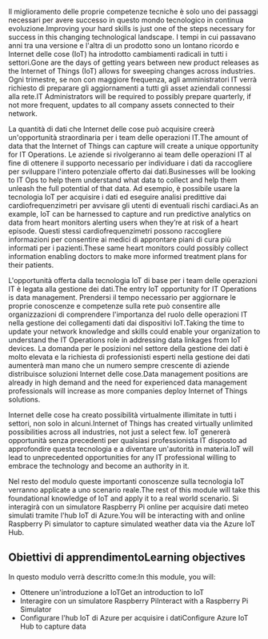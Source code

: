 <!--Video script: It began with Personal Digital Assistants, then smartphones and now everything from smart watches to smart thermostats are connecting people with more information than ever before. Once limited to just PCs, the Internet now allows anything that has valuable information to go online. How does this trend have the potential to impact all aspects of IT professional’s role? More importantly, how can IT professionals prepare for the Internet of Things?-->

<span data-ttu-id="f4acf-101">Il miglioramento delle proprie competenze tecniche è solo uno dei passaggi necessari per avere successo in questo mondo tecnologico in continua evoluzione.</span><span class="sxs-lookup"><span data-stu-id="f4acf-101">Improving your hard skills is just one of the steps necessary for success in this changing technological landscape.</span></span> <span data-ttu-id="f4acf-102">I tempi in cui passavano anni tra una versione e l'altra di un prodotto sono un lontano ricordo e Internet delle cose (IoT) ha introdotto cambiamenti radicali in tutti i settori.</span><span class="sxs-lookup"><span data-stu-id="f4acf-102">Gone are the days of getting years between new product releases as the Internet of Things (IoT) allows for sweeping changes across industries.</span></span> <span data-ttu-id="f4acf-103">Ogni trimestre, se non con maggiore frequenza, agli amministratori IT verrà richiesto di preparare gli aggiornamenti a tutti gli asset aziendali connessi alla rete.</span><span class="sxs-lookup"><span data-stu-id="f4acf-103">IT Administrators will be required to possibly prepare quarterly, if not more frequent, updates to all company assets connected to their network.</span></span>

<span data-ttu-id="f4acf-104">La quantità di dati che Internet delle cose può acquisire creerà un'opportunità straordinaria per i team delle operazioni IT.</span><span class="sxs-lookup"><span data-stu-id="f4acf-104">The amount of data that the Internet of Things can capture will create a unique opportunity for IT Operations.</span></span> <span data-ttu-id="f4acf-105">Le aziende si rivolgeranno ai team delle operazioni IT al fine di ottenere il supporto necessario per individuare i dati da raccogliere per sviluppare l'intero potenziale offerto dai dati.</span><span class="sxs-lookup"><span data-stu-id="f4acf-105">Businesses will be looking to IT Ops to help them understand what data to collect and help them unleash the full potential of that data.</span></span> <span data-ttu-id="f4acf-106">Ad esempio, è possibile usare la tecnologia IoT per acquisire i dati ed eseguire analisi predittive dai cardiofrequenzimetri per avvisare gli utenti di eventuali rischi cardiaci.</span><span class="sxs-lookup"><span data-stu-id="f4acf-106">As an example, IoT can be harnessed to capture and run predictive analytics on data from heart monitors alerting users when they’re at risk of a heart episode.</span></span> <span data-ttu-id="f4acf-107">Questi stessi cardiofrequenzimetri possono raccogliere informazioni per consentire ai medici di approntare piani di cura più informati per i pazienti.</span><span class="sxs-lookup"><span data-stu-id="f4acf-107">These same heart monitors could possibly collect information enabling doctors to make more informed treatment plans for their patients.</span></span>

<span data-ttu-id="f4acf-108">L'opportunità offerta dalla tecnologia IoT di base per i team delle operazioni IT è legata alla gestione dei dati.</span><span class="sxs-lookup"><span data-stu-id="f4acf-108">The entry IoT opportunity for IT Operations is data management.</span></span> <span data-ttu-id="f4acf-109">Prendersi il tempo necessario per aggiornare le proprie conoscenze e competenze sulla rete può consentire alle organizzazioni di comprendere l'importanza del ruolo delle operazioni IT nella gestione dei collegamenti dati dai dispositivi IoT.</span><span class="sxs-lookup"><span data-stu-id="f4acf-109">Taking the time to update your network knowledge and skills could enable your organization to understand the IT Operations role in addressing data linkages from IoT devices.</span></span> <span data-ttu-id="f4acf-110">La domanda per le posizioni nel settore della gestione dei dati è molto elevata e la richiesta di professionisti esperti nella gestione dei dati aumenterà man mano che un numero sempre crescente di aziende distribuisce soluzioni Internet delle cose.</span><span class="sxs-lookup"><span data-stu-id="f4acf-110">Data management positions are already in high demand and the need for experienced data management professionals will increase as more companies deploy Internet of Things solutions.</span></span>

<span data-ttu-id="f4acf-111">Internet delle cose ha creato possibilità virtualmente illimitate in tutti i settori, non solo in alcuni.</span><span class="sxs-lookup"><span data-stu-id="f4acf-111">Internet of Things has created virtually unlimited possibilities across all industries, not just a select few.</span></span> <span data-ttu-id="f4acf-112">IoT genererà opportunità senza precedenti per qualsiasi professionista IT disposto ad approfondire questa tecnologia e a diventare un'autorità in materia.</span><span class="sxs-lookup"><span data-stu-id="f4acf-112">IoT will lead to unprecedented opportunities for any IT professional willing to embrace the technology and become an authority in it.</span></span>

 <span data-ttu-id="f4acf-113">Nel resto del modulo queste importanti conoscenze sulla tecnologia IoT verranno applicate a uno scenario reale.</span><span class="sxs-lookup"><span data-stu-id="f4acf-113">The rest of this module will take this foundational knowledge of IoT and apply it to a real world scenario.</span></span> <span data-ttu-id="f4acf-114">Si interagirà con un simulatore Raspberry Pi online per acquisire dati meteo simulati tramite l'hub IoT di Azure.</span><span class="sxs-lookup"><span data-stu-id="f4acf-114">You will be interacting with and online Raspberry Pi simulator to capture simulated weather data via the Azure IoT Hub.</span></span>

 ## <a name="learning-objectives"></a><span data-ttu-id="f4acf-115">Obiettivi di apprendimento</span><span class="sxs-lookup"><span data-stu-id="f4acf-115">Learning objectives</span></span>
 <span data-ttu-id="f4acf-116">In questo modulo verrà descritto come:</span><span class="sxs-lookup"><span data-stu-id="f4acf-116">In this module, you will:</span></span>
  - <span data-ttu-id="f4acf-117">Ottenere un'introduzione a IoT</span><span class="sxs-lookup"><span data-stu-id="f4acf-117">Get an introduction to IoT</span></span>
  - <span data-ttu-id="f4acf-118">Interagire con un simulatore Raspberry Pi</span><span class="sxs-lookup"><span data-stu-id="f4acf-118">Interact with a Raspberry Pi Simulator</span></span>
  - <span data-ttu-id="f4acf-119">Configurare l'hub IoT di Azure per acquisire i dati</span><span class="sxs-lookup"><span data-stu-id="f4acf-119">Configure Azure IoT Hub to capture data</span></span>

<!--Reference links: 
Move to end.
-   Introduction to Azure IoT:
    <https://mva.microsoft.com/training-courses/introduction-to-azure-iot-17611?l=uxXUIs4rD_606218965>

-   Azure Internet of Things:
    <https://www.microsoft.com/en-ca/internet-of-things/>-->